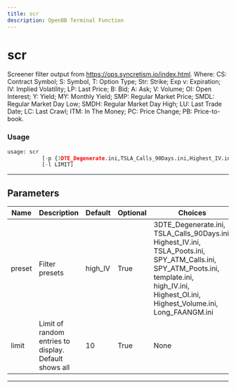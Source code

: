 ```yaml
---
title: scr
description: OpenBB Terminal Function
---
```


# scr

Screener filter output from https://ops.syncretism.io/index.html. Where: CS: Contract Symbol; S: Symbol, T: Option Type; Str: Strike; Exp v: Expiration; IV: Implied Volatility; LP: Last Price; B: Bid; A: Ask; V: Volume; OI: Open Interest; Y: Yield; MY: Monthly Yield; SMP: Regular Market Price; SMDL: Regular Market Day Low; SMDH: Regular Market Day High; LU: Last Trade Date; LC: Last Crawl; ITM: In The Money; PC: Price Change; PB: Price-to-book.

### Usage

```python
usage: scr
           [-p {3DTE_Degenerate.ini,TSLA_Calls_90Days.ini,Highest_IV.ini,TSLA_Poots.ini,SPY_ATM_Calls.ini,SPY_ATM_Poots.ini,template.ini,high_IV.ini,Highest_OI.ini,Highest_Volume.ini,Long_FAANGM.ini}]
           [-l LIMIT]
```

---

## Parameters

| Name | Description | Default | Optional | Choices |
| ---- | ----------- | ------- | -------- | ------- |
| preset | Filter presets | high_IV | True | 3DTE_Degenerate.ini, TSLA_Calls_90Days.ini, Highest_IV.ini, TSLA_Poots.ini, SPY_ATM_Calls.ini, SPY_ATM_Poots.ini, template.ini, high_IV.ini, Highest_OI.ini, Highest_Volume.ini, Long_FAANGM.ini |
| limit | Limit of random entries to display. Default shows all | 10 | True | None |
---

